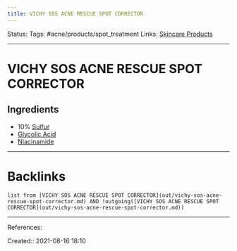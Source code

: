 ```yaml
---
title: VICHY SOS ACNE RESCUE SPOT CORRECTOR
---
```

Status: 
Tags: #acne/products/spot_treatment
Links: [Skincare Products](out/skincare-products.md)
___
# VICHY SOS ACNE RESCUE SPOT CORRECTOR
## Ingredients
- 10% [Sulfur](None)
- [Glycolic Acid](out/glycolic-acid.md)
- [Niacinamide](out/niacinamide.md)
___
# Backlinks
```dataview
list from [VICHY SOS ACNE RESCUE SPOT CORRECTOR](out/vichy-sos-acne-rescue-spot-corrector.md) AND !outgoing([VICHY SOS ACNE RESCUE SPOT CORRECTOR](out/vichy-sos-acne-rescue-spot-corrector.md))
```
___
References:

Created:: 2021-08-16 18:10
